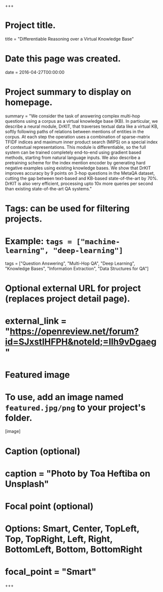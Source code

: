 +++
# Project title.
title = "Differentiable Reasoning over a Virtual Knowledge Base"

# Date this page was created.
date = 2016-04-27T00:00:00

# Project summary to display on homepage.
summary = "We consider the task of answering complex multi-hop questions using a corpus as a virtual knowledge base (KB). In particular, we describe a neural module, DrKIT, that traverses textual data like a virtual KB, softly following paths of relations between mentions of entities in the corpus. At each step the operation uses a combination of sparse-matrix TFIDF indices and maximum inner product search (MIPS) on a special index of contextual representations. This module is differentiable, so the full system can be trained completely end-to-end using gradient based methods, starting from natural language inputs. We also describe a pretraining scheme for the index mention encoder by generating hard negative examples using existing knowledge bases. We show that DrKIT improves accuracy by 9 points on 3-hop questions in the MetaQA dataset, cutting the gap between text-based and KB-based state-of-the-art by 70%. DrKIT is also very efficient, processing upto 10x more queries per second than existing state-of-the-art QA systems."

# Tags: can be used for filtering projects.
# Example: `tags = ["machine-learning", "deep-learning"]`
tags = ["Question Answering", "Multi-Hop QA", "Deep Learning", "Knowledge Bases", "Information Extraction", "Data Structures for QA"]

# Optional external URL for project (replaces project detail page).
# external_link = "https://openreview.net/forum?id=SJxstlHFPH&noteId;=Ilh9vDgaeg"

# Featured image
# To use, add an image named `featured.jpg/png` to your project's folder. 
[image]
  # Caption (optional)
#  caption = "Photo by Toa Heftiba on Unsplash"

  # Focal point (optional)
  # Options: Smart, Center, TopLeft, Top, TopRight, Left, Right, BottomLeft, Bottom, BottomRight
#  focal_point = "Smart"
+++
